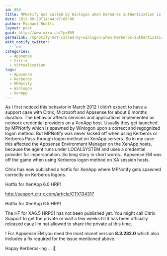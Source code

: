```yaml
---
id: 859
title: MPNotify not called by Winlogon when Kerberos authentication is used on XenApp 6.x
date: 2012-09-29T14:44:47+00:00
author: Michael Rüefli
layout: post
guid: http://www.miru.ch/?p=859
permalink: /mpnotify-not-called-by-winlogon-when-kerberos-authentication-is-used-on-xenapp-6-x/
aktt_notify_twitter:
  - 'no'
categories:
  - Appsense
  - Citrix
  - Virtualization
tags:
  - Appsense
  - Kerberos
  - MPNotify
  - Winlogon
  - XenApp
---
```

As I first noticed this behavior in March 2012 I didn&#8217;t expect to have a support case with Citrix, Microsoft and Appsense for about 6 months duration. The behavior affects services and applications implemented as network credential providers on a XenApp host. Usually they get launched by MPNotify which is spawned by Winlogon upon a correct and regognized logon method. But MPNotify was never kicked off when using Kerberos or Kerberos Pass-through logon method on XenApp servers. So in my case this affected the Appsense Environment Manager on the XenApp hosts, because the agent runs under LOCALSYSTEM and uses a credential provider for impersonation. So long story in short words.. Appsense EM was off the game when using Kerberos logon method on XA session hosts.

Citrix has now published a hotfix for XenApp where MPNotify gets spawned correctly on Kerberos logons.

Hotfix for XenApp 6.0 HRP1
  
<a href="http://support.citrix.com/article/CTX134317" target="_blank">http://support.citrix.com/article/CTX134317</a>

Hotfix for XenApp 6.5 HRP1
  
The HF for XA6.5 HRP01 has not been published yet. You might call Citrix Support to get the private or wait a few weeks till it has been officially released cauz I&#8217;m not allowed to share the private at this time.

! For Appsense EM you need the most recent version **8.3.232.0** which also includes a fix required for the issue mentioned above.

Happy Kerberos-ing &#8230; 🙂

&nbsp;